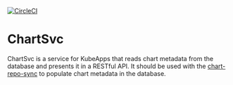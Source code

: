 [![CircleCI](https://circleci.com/gh/kubeapps/chartsvc.svg?style=svg)](https://circleci.com/gh/kubeapps/chartsvc)

# ChartSvc

ChartSvc is a service for KubeApps that reads chart metadata from the database
and presents it in a RESTful API. It should be used with the
[chart-repo-sync](https://github.com/kubeapps/chart-repo-sync) to populate chart
metadata in the database.
